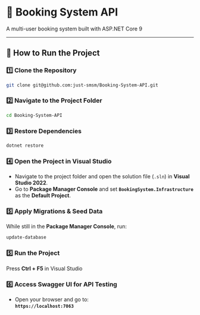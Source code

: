 # 🏨 Booking System API
A multi-user booking system built with ASP.NET Core 9

---

## 🚀 How to Run the Project

### 1️⃣ Clone the Repository
```sh
git clone git@github.com:just-smsm/Booking-System-API.git
```

### 2️⃣ Navigate to the Project Folder
```sh
cd Booking-System-API
```

### 3️⃣ Restore Dependencies
```sh
dotnet restore
```

### 4️⃣ Open the Project in Visual Studio  
- Navigate to the project folder and open the solution file (`.sln`) in **Visual Studio 2022**.  
- Go to **Package Manager Console** and set **`BookingSystem.Infrastructure`** as the **Default Project**.

### 5️⃣ Apply Migrations & Seed Data  
While still in the **Package Manager Console**, run:
```sh
update-database
```

### 5️⃣ Run the Project  
Press **Ctrl + F5** in Visual Studio

### 6️⃣ Access Swagger UI for API Testing
- Open your browser and go to:  
  **`https://localhost:7063`**
